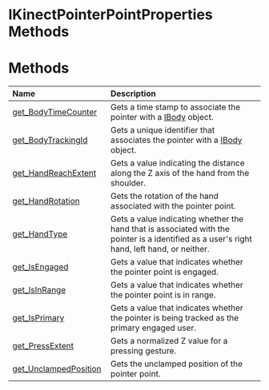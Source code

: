 IKinectPointerPointProperties Methods  
=====================================  

<span id="publicmethodsSection"></span>

Methods  
=======  

<table>
<colgroup>
<col width="30%" />
<col width="60%" />
</colgroup>
<thead>
<tr class="header">
<th align="left">Name</th>
<th align="left">Description</th>
</tr>
</thead>
<tbody>
<tr class="odd">
<td align="left"><a href="Methods/get_BodyTimeCounter_Method.md">get_BodyTimeCounter</a></td>
<td align="left">Gets a time stamp to associate the pointer with a <a href="../IBody_Interface.md">IBody</a> object.</td>
</tr>
<tr class="even">
<td align="left"><a href="Methods/get_BodyTrackingId_Method.md">get_BodyTrackingId</a></td>
<td align="left">Gets a unique identifier that associates the pointer with a <a href="../IBody_Interface.md">IBody</a> object.</td>
</tr>
<tr class="odd">
<td align="left"><a href="Methods/get_HandReachExtent_Method.md">get_HandReachExtent</a></td>
<td align="left">Gets a value indicating the distance along the Z axis of the hand from the shoulder.</td>
</tr>
<tr class="even">
<td align="left"><a href="Methods/get_HandRotation_Method.md">get_HandRotation</a></td>
<td align="left">Gets the rotation of the hand associated with the pointer point.</td>
</tr>
<tr class="odd">
<td align="left"><a href="Methods/get_HandType_Method.md">get_HandType</a></td>
<td align="left">Gets a value indicating whether the hand that is associated with the pointer is a identified as a user's right hand, left hand, or neither.</td>
</tr>
<tr class="even">
<td align="left"><a href="Methods/get_IsEngaged_Method.md">get_IsEngaged</a></td>
<td align="left">Gets a value that indicates whether the pointer point is engaged.</td>
</tr>
<tr class="odd">
<td align="left"><a href="Methods/get_IsInRange_Method.md">get_IsInRange</a></td>
<td align="left">Gets a value that indicates whether the pointer point is in range.</td>
</tr>
<tr class="even">
<td align="left"><a href="Methods/get_IsPrimary_Method.md">get_IsPrimary</a></td>
<td align="left">Gets a value that indicates whether the pointer is being tracked as the primary engaged user.</td>
</tr>
<tr class="odd">
<td align="left"><a href="Methods/get_PressExtent_Method.md">get_PressExtent</a></td>
<td align="left">Gets a normalized Z value for a pressing gesture.</td>
</tr>
<tr class="even">
<td align="left"><a href="Methods/get_UnclampedPosition.md">get_UnclampedPosition</a></td>
<td align="left">Gets the unclamped position of the pointer point.</td>
</tr>
</tbody>
</table>



<!--Please do not edit the data in the comment block below.-->
<!--
TOCTitle : IKinectPointerPointProperties Methods
RLTitle : IKinectPointerPointProperties Methods
KeywordK : IKinectPointerPointProperties interface, methods
KeywordA : Methods.T:Microsoft.Kinect.kinect.IKinectPointerPointProperties
AssetID : Methods.T:Microsoft.Kinect.kinect.IKinectPointerPointProperties
Locale : en-us
CommunityContent : 1
TargetOS : Windows
TopicType : kbSyntax
DocSet : K4Wv2
ProjType : K4Wv2Proj
Technology : Kinect for Windows
Product : Kinect for Windows SDK v2
productversion : 20
-->
